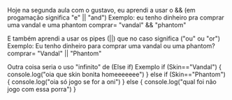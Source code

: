 Hoje na segunda aula com o gustavo, eu aprendi a usar o && (em progamação significa "e" || "and")
Exemplo: eu tenho dinheiro pra comprar uma vandal e uma phantom
comprar= "vandal" && "phantom"

E também aprendi a usar os pipes (||) que no caso significa ("ou" ou "or")
Exemplo: Eu tenho dinheiro para comprar uma vandal ou uma phantom?
  comprar= "Vandal" || "Phantom"

Outra coisa seria o uso "infinito" de (Else if) 
Exemplo
if (Skin=="Vandal") {
  console.log("oia que skin bonita homeeeeeee")
} else if (Skin=="Phantom") {
  console.log("oia só jogo se for a oni")
} else {
  console.log("qual foi não jogo com essa porra")
}
